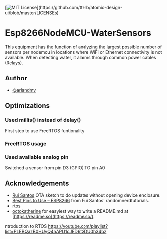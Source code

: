[![MIT License](https://img.shields.io/apm/l/atomic-design-ui.svg?)](https://github.com/tterb/atomic-design-ui/blob/master/LICENSEs)

# Esp8266NodeMCU-WaterSensors

This equipment has the function of analyzing the largest possible number of sensors per nodemcu in locations where WiFi or Ethernet connectivity is not available. When detecting water, it alarms through common power cables (Relays).

## Author

- [@arlandmv](https://github.com/ArlandMv/)

## Optimizations

### Used millis() instead of delay()

First step to use FreeRTOS funtionality

### FreeRTOS usage

### Used available analog pin

Switched a sensor from pin D3 (GPIO) TO pin A0

## Acknowledgements

- [Rui Santos](https://youtu.be/LUcKoJGX38M) OTA sketch to do updates without opening device enclosure.
- [Best Pins to Use – ESP8266](https://randomnerdtutorials.com/esp8266-pinout-reference-gpios/) from Rui Santos' randomnerdtutorials.
- [rtos](https://youtu.be/k_D_Qu0cgu8)
- [octokatherine](https://github.com/octokatherine/readme.so) for easyiest way to write a README.md at [https://readme.so](https://readme.so/).

ntroduction to RTOS
https://youtube.com/playlist?list=PLEBQazB0HUyQ4hAPU1cJED6t3DU0h34bz
